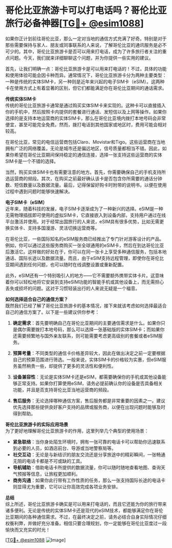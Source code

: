 # 哥伦比亚旅游卡可以打电话吗？哥伦比亚旅行必备神器[[TG💪+ @esim1088](https://t.me/s/esim1088)]

如果你正计划前往哥伦比亚，那么一定对当地的通信方式充满了好奇。特别是对于那些需要保持与家人、朋友或同事联系的人来说，了解哥伦比亚的通讯服务是必不可少的。其中，哥伦比亚旅游卡是否可以用来打电话，成为了许多旅行者关注的重点问题。今天，我们就来详细聊聊这个问题，并为你提供一些实用的建议。

首先，让我们明确一点：哥伦比亚旅游卡是可以用来打电话的！不过，具体的功能和使用体验可能会因卡种而异。通常情况下，哥伦比亚旅游卡分为两种主要类型：一种是传统的实体SIM卡，另一种则是近年来兴起的电子SIM卡（eSIM）。这两种卡在使用方式上有着显著的区别，但它们都能满足你在哥伦比亚期间的通话需求。

**传统实体SIM卡**  
传统的哥伦比亚旅游卡通常是通过购买实体SIM卡来实现的。这种卡可以直接插入你的手机中，然后按照卡内提供的套餐进行通话、发短信以及上网等操作。如果你选择的是支持本地运营商的实体SIM卡，那么在哥伦比亚境内拨打本地号码会非常便宜，甚至可能完全免费。然而，拨打电话到其他国家或地区时，费用可能会相对较高。

在哥伦比亚，常见的电信运营商包括Claro、Movistar和Tigo。这些运营商在当地拥有广泛的网络覆盖，无论是城市还是偏远地区，信号质量都相当不错。因此，如果你希望在哥伦比亚期间保持稳定的通信连接，选择一张支持这些运营商的实体SIM卡是一个不错的选择。

当然，购买实体SIM卡也有需要注意的地方。首先，你需要确保自己的手机支持所选运营商的频段。其次，在购买之前最好确认该卡是否包含你所需要的通话分钟数、短信数量以及数据流量。最后，记得保留好购卡时附带的说明书，以便在使用过程中遇到问题时能够快速解决。

**电子SIM卡（eSIM）**  
近年来，随着科技的发展，电子SIM卡逐渐成为了一种新兴的选择。eSIM是一种无需物理插拔即可使用的虚拟SIM卡，它直接嵌入到设备内部，支持用户通过在线平台激活并使用。对于经常出国旅行的人来说，eSIM具有很多优势，比如无需更换实体卡、支持多国漫游、灵活切换运营商等。

在哥伦比亚，一些国际知名的eSIM服务商已经推出了专门针对游客设计的产品。例如，你可以通过这些服务商购买一张全球通用的eSIM卡，然后在到达哥伦比亚后激活它。这样做的好处在于，你可以在同一张卡上享受多种通信服务，包括本地通话、国际长途以及数据流量。而且，由于eSIM支持远程管理，即使你在哥伦比亚期间遇到任何问题，也可以随时在线调整设置或重新配置。

此外，eSIM还有一个特别吸引人的地方——它不需要额外携带实体卡片。这意味着你可以轻松地将它安装到支持eSIM功能的智能手机或其他设备上，而无需担心丢失或损坏的问题。这对于习惯轻装出行的人来说无疑是一个福音。

**如何选择适合自己的通信方案？**  
既然我们已经了解了哥伦比亚旅游卡的基本情况，接下来就该考虑如何选择最适合自己的通信方案了。以下是一些建议供你参考：

1. **确定需求**：首先要明确自己在哥伦比亚期间的主要通信需求是什么。如果你只是偶尔需要拨打本地号码，那么可以选择一张基础版的实体SIM卡；而如果你还需要频繁地与国外亲友联系，则可能需要考虑更高级别的套餐或者eSIM服务。

2. **预算考量**：不同类型的通信卡价格差异较大，因此在做出决定之前一定要根据自己的预算范围进行筛选。一般来说，实体SIM卡的价格较为实惠，但eSIM服务虽然稍贵一些，却提供了更多的灵活性和便利性。

3. **设备兼容性**：无论是实体SIM卡还是eSIM，都需要确保你的手机或其他设备能够正常支持。如果你打算使用eSIM，请务必提前确认你的设备是否具备相关功能，并且是否支持哥伦比亚当地运营商的频段。

4. **售后服务**：无论选择哪种通信方案，售后服务都是非常重要的因素之一。建议优先选择那些提供良好客户支持的品牌或服务商，以便在出现问题时能够及时得到帮助。

**哥伦比亚旅游卡的实际应用场景**  
为了更好地理解哥伦比亚旅游卡的作用，这里列举几个典型的使用场景：

- **紧急联络**：当你身处陌生环境时，拥有一张可靠的电话卡可以帮助你迅速联系到必要的人员，如酒店前台、导游或当地警察局等。
- **社交互动**：无论是与新结识的朋友交流还是分享旅途中的精彩瞬间，一张畅通无阻的电话卡都是不可或缺的工具。
- **导航辅助**：借助电话卡所提供的数据流量，你可以随时随地查看地图、查询天气预报等信息，让旅程更加顺利。
- **商务沟通**：如果你此行带有工作性质的任务，那么一张支持国际长途的电话卡则显得尤为重要，它可以让你高效完成各项业务安排。

**总结**  
综上所述，哥伦比亚旅游卡确实是可以用来打电话的，而且它还能为你的旅行带来诸多便利。无论是传统的实体SIM卡还是现代的eSIM技术，都能够满足你在哥伦比亚期间的各种通信需求。不过，在最终决定之前，请务必结合自身实际情况仔细权衡利弊，并做好充分准备。相信只要合理规划，你一定能够在哥伦比亚度过一段愉快而又充实的时光！

[[TG💪+ @esim1088](https://t.me/s/esim1088) ![Image](https://i.postimg.cc/4NQfJmqS/Snipaste-2025-05-13-00-14-12.png)]
